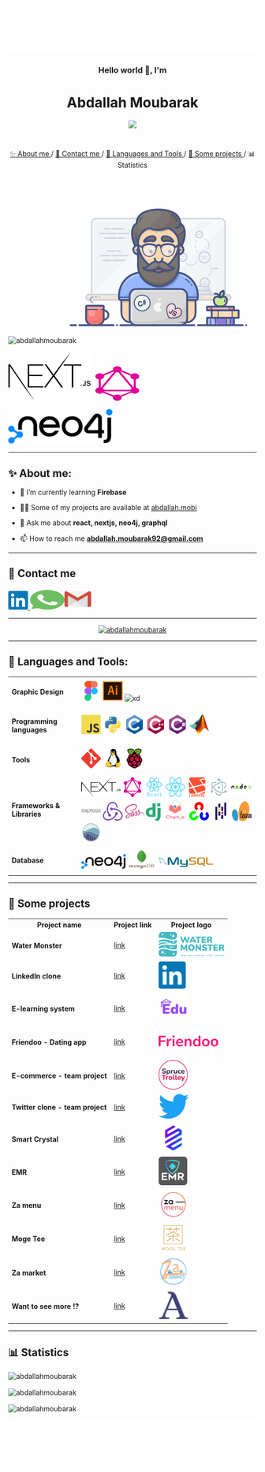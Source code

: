 <img src='./src/header.svg'/>

<h3 align="center">Hello world 👋, I'm</h3>

<h1 align="center">Abdallah Moubarak</h1>

<p align="center"><img src="https://readme-typing-svg.demolab.com/?lines=A%20full-stack%20web%20developer;8%2B%20years%20of%20coding%20experience;Always%20learning%20new%20things;Nice%20to%20meet%20you&font=Nunito&center=true&color=43B9C3&vCenter=true&size=28&pause=600" />
</p>

#
<p align="center">
  <a href="#about">✨️ About me </a> / <a href="#about">💬 Contact me </a> /  <a href="#languages">🧰 Languages and Tools </a>  / <a href="#some">🔮 Some projects </a> /  <a>📊 Statistics </a>
</p>

#

<img align="right" alt="Coding" width="400" src="./src/programmer.gif" />
<p align="left">
  <img
    src="https://komarev.com/ghpvc/?username=abdallahmoubarak&label=Profile%20views&color=0e75b6&style=flat"
    alt="abdallahmoubarak" />
</p>

<p align="left">
  <img height="100px" src="./src/Nextjs.png" alt="" />
  <img src="./src/graphql-icon.svg" width="100" height="70" />
</p>
<p align="left"><img height="70px" src="./src/neo4j.svg" alt="" /></p>

---

<h2 id='about'> ✨️ About me:</h2>

- 🌱 I’m currently learning **Firebase**

- 👨‍💻 Some of my projects are available at [abdallah.mobi](abdallah.mobi)

- 💬 Ask me about **react, nextjs, neo4j, graphql**

- 📫 How to reach me **abdallah.moubarak92@gmail.com**

---

<h2 id='contact'> 💬 Contact me </h2>

<p align="left">
  <a href="https://www.linkedin.com/in/abdallah-mobarak">
    <img
      src="./src/linkedin-icon.svg"
      alt="linkedin"
      width="40"
      height="38" /> </a
  ><a href="https://wa.me/96170097533"
    ><img
      src="./src/whatsapp-icon.svg"
      alt="whatsapp"
      width="70"
      height="40" /></a
  ><a
    href="https://mail.google.com/mail/u/0/#inbox?compose=CllgCJfprwfPWPtlpHjDVmzCFqtqnwSCxHdxcFxwsSFbpGrFbkhvmpjlbmWDKKhtvvKchTZldNB"
    ><img src="./src/gmail-icon.svg" alt="whatsapp" width="54" height="43" />
  </a>
</p>

---

<p align="center">
  <a href="https://github.com/ryo-ma/github-profile-trophy"
    ><img
      src="https://github-profile-trophy.vercel.app/?username=abdallahmoubarak"
      alt="abdallahmoubarak"
  /></a>
</p>

---

<h2 id='languages'> 🧰 Languages and Tools:</h2>

<table>
  <tr>
    <td>
      <h4>Graphic Design</h4>
    </td>
    <td>
      <img src="./src/figma-icon.svg" width="40" height="40" />
      <img src="./src/adobe_illustrator-icon.svg" width="40" height="40" />
      <img
        src="https://cdn.worldvectorlogo.com/logos/adobe-xd.svg"
        alt="xd"
        width="40"
        height="40" />
    </td>
  </tr>
  <tr>
    <td>
      <h4>Programming languages</h4>
    </td>
    <td>
      <img src="./src/javascript-original.svg" width="40" height="40" />
      <img src="./src/python-original.svg" width="40" height="40" />
      <img src="./src/c-original.svg" width="40" height="40" />
      <img src="./src/cplusplus-original.svg" width="40" height="40" />
      <img src="./src/csharp-original.svg" width="40" height="40" />
      <img src="./src/matlab.png" width="40" height="40" />
    </td>
  </tr>
  <tr>
    <td>
      <h4>Tools</h4>
    </td>
    <td>
      <img src="./src/git-scm-icon.svg" width="40" height="40" />
      <img src="./src/linux-original.svg" width="40" height="40" />
      <img src="./src/raspberrypi-icon.svg" width="40" height="40" />
    </td>
  </tr>

  <tr>
    <td>
      <h4>Frameworks & Libraries</h4>
    </td>
    <td>
      <img src="./src/nextjs.svg" alt="nextjs" width="80" height="40" />
      <img src="./src/graphql-icon.svg" width="40" height="40" />
      <img src="./src/react-original-wordmark.svg" width="40" height="40" />
      <img src="./src/header_logo.svg" width="40" height="40" />
      <img src="./src/laravel-plain-wordmark.svg" width="40" height="40" />
      <img src="./src/electron-original.svg" width="40" height="40" />
      <img src="./src/nodejs-original-wordmark.svg" width="43" height="43" />
      <img src="./src/express-original-wordmark.svg" width="40" height="40" />
      <img src="./src/redux-original.svg" width="40" height="40" />
      <img src="./src/sass-original.svg" width="40" height="40" />
      <img src="./src/django.svg" width="30" height="36" />
      <img src="./src/logo-title.svg" width="50" height="46" />
      <img src="./src/opencv-icon.svg" width="40" height="40" />
      <img src="./src/pandas-original.svg" width="40" height="40" />
      <img src="./src/Scikit_learn_logo_small.svg" width="40" height="40" />
      <img src="./src/logo-mark-lightbg.svg" width="40" height="40" />
    </td>
  </tr>

  <tr>
    <td>
      <h4>Database</h4>
    </td>
    <td>
      <img src="./src/neo4j.svg" height="30" height="40" />
      <img src="./src/mongodb-original.svg" width="55" height="40" />
      <img src="./src/mysql.svg" height="30" />
    </td>
  </tr>
</table>

---

<h2 id='some'> 🔮 Some projects</h2>

<table>
  <tr>
    <th>Project name</th>
    <th>Project link</th>
    <th>Project logo</th>
  </tr>
  <!-- new project -->
  <tr>
    <td><h4>Water Monster</h4></td>
    <td>
      <a href="https://github.com/abdallahmoubarak/water-monster"
        >link</a
      >
    </td>
    <td><img src="./src/water_monster.svg" height="50" height="55" /></td>
  </tr>
  <tr>
    <td><h4>LinkedIn clone</h4></td>
    <td>
      <a href="https://github.com/abdallahmoubarak/simple-linkedin-clone"
        >link</a
      >
    </td>
    <td><img src="./src/linkedin-icon.svg" height="55" height="55" /></td>
  </tr>
  <tr>
    <td><h4>E-learning system</h4></td>
    <td>
      <a href="https://github.com/abdallahmoubarak/e-learning-system-laravel-react-mongodb"
        >link</a
      >
    </td>
    <td><img src="./src/edu.svg" height="60" height="50" /></td>
  </tr>
  <tr>
    <td><h4>Friendoo - Dating app</h4></td>
    <td>
      <a href="https://github.com/abdallahmoubarak/friendoo-dating-app"
        >link</a
      >
    </td>
    <td><img src="./src/friendoo.svg" height="60" height="50" /></td>
  </tr>
  <tr>
    <td><h4>E-commerce - team project</h4></td>
    <td>
      <a href="https://github.com/abdallahmoubarak/e-commerce-team-project"
        >link</a
      >
    </td>
    <td><img src="./src/spruce.svg" height="60" height="60" /></td>
  </tr>
  <tr>
    <td><h4>Twitter clone - team project</h4></td>
    <td>
      <a href="https://github.com/abdallahmoubarak/twitter-clone-team-project"
        >link</a
      >
    </td>
    <td><img src="./src/twitter.svg" height="50" height="50" /></td>
  </tr>
  <tr>
    <td><h4>Smart Crystal</h4></td>
    <td>
      <a href="https://smart-crystal.vercel.app/"
        >link</a
      >
    </td>
    <td><img src="./src/sc.png" height="60" height="60" /></td>
  </tr>
  <tr>
    <td><h4>EMR</h4></td>
    <td>
      <a href="https://emr.vercel.app/"
        >link</a
      >
    </td>
    <td><img src="./src/emr.png" height="58" height="58" /></td>
  </tr>
  <tr>
    <td><h4>Za menu</h4></td>
    <td>
      <a href="https://za-menu.vercel.app/"
        >link</a
      >
    </td>
    <td><img src="./src/za_menu.png" height="60" height="60" /></td>
  </tr>
  <tr>
    <td><h4>Moge Tee</h4></td>
    <td>
      <a href="https://mogetee.vercel.app/"
        >link</a
      >
    </td>
    <td><img src="./src/mogetee.png" height="60" height="60" /></td>
  </tr>
  <tr>
    <td><h4>Za market</h4></td>
    <td>
      <a href="https://za-market.vercel.app/"
        >link</a
      >
    </td>
    <td><img src="./src/za_market.png" height="60" height="60" /></td>
  </tr>
  <tr>
    <td><h4>Want to see more !?</h4></td>
    <td>
      <a href="https://abdallah.mobi/My%20Work"
        >link</a
      >
    </td>
    <td><img src="./src/icon.png" height="60" height="60" /></td>
  </tr>
</table>

---

<h2 id='statistic'> 📊 Statistics </h2>

<p>
  <img
    align="center"
    src="https://github-readme-streak-stats.herokuapp.com/?user=abdallahmoubarak&"
    alt="abdallahmoubarak" />
</p>

<p>
  <img align="center" src="https://github-readme-stats.vercel.app/api/top-langs?username=abdallahmoubarak&show_icons=true&locale=en&layout=compact" alt="abdallahmoubarak" />
</p>

<p>
  <img align="center" src="https://github-readme-stats.vercel.app/api?username=abdallahmoubarak&show_icons=true&locale=en" alt="abdallahmoubarak" />
</p>

<img src='./src/footer.svg'/>
